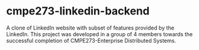 # cmpe273-linkedin-backend
A clone of LinkedIn website with subset of features provided by the LinkedIn. This project was developed in a group of 4 members towards the successful completion of CMPE273-Enterprise Distributed Systems.

